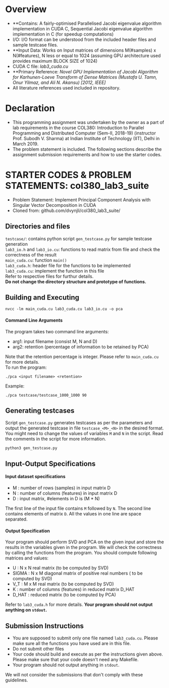 # Overview 
- **Contains: A fairly-optimised Parallelised Jacobi eigenvalue algorithm implementation in CUDA C, Sequential Jacobi eigenvalue algorithm implementation in C (for speedup computations) 
- I/O: I/O format can be understood from the included header files and sample testcase files.
- **Input Data: Works on Input matrices of dimensions M(#samples) x N(#features), N less or equal to 1024 (assuming GPU architecture used provides maximum BLOCK SIZE of 1024)
- CUDA C file: *lab3_cuda.cu*
- **Primary Reference: *Novel GPU Implementation of Jacobi Algorithm for Karhunen-Loeve Transform of Dense Matrices (Mustafa U. Tamn, Onur Yilmaz, and Ali N. Akansu) [2012, IEEE]*
- All literature references used included in repository. 

# Declaration 
- This programming assignment was undertaken by the owner as a part of lab requirements in the course COL380: Introduction to Parallel Programming and Distributed Computer (Sem-II, 2018-19) (instructor Prof. Subodh V. Sharma) at Indian Institute of Technology (IIT), Delhi in March 2019. 
- The problem statement is included. The following sections describe the assignment submission requirements and how to use the starter codes.

# STARTER CODES & PROBLEM STATEMENTS: col380_lab3_suite
- Problem Statement: Implement Principal Component Analysis with Singular Vector Decomposition in CUDA
- Cloned from: github.com/dvynjli/col380_lab3_suite/

## Directories and files
`testcase/`: contains python script `gen_testcase.py` for sample testcase generation  
`lab3_io.h` and `lab3_io.cu`: functions to read matrix from file and check the correctness of the result  
`main_cuda.cu`: function `main()`  
`lab3_cuda.h`: header file for the functions to be implemented  
`lab3_cuda.cu`: implement the function in this file  
Refer to respective files for furthur details.  
**Do not change the directory structure and prototype of functions.**

## Building and Executing
```
nvcc -lm main_cuda.cu lab3_cuda.cu lab3_io.cu -o pca
```
#### Command Line Arguments
The program takes two command line arguments:
- arg1: input filename (consist M, N and D)  
- arg2: retention (percentage of information to be retained by PCA) 

Note that the retention percentage is integer.  Please refer to `main_cuda.cu` for more details.  
To run the program:
```
./pca <input filename> <retention>
```
Example:
```
./pca testcase/testcase_1000_1000 90
```

## Generating testcases
Script `gen_testcase.py` generates testcases as per the parameters and output the generated testcase in file `testcase_<M>_<N>` in the desired format. You might need to change the values of variables `M` and `N` in the script. Read the comments in the script for more information.
```
python3 gen_testcase.py
```

## Input-Output Specifications
#### Input dataset specifications
- M : number of rows (samples) in input matrix D
- N : number of columns (features) in input matrix D
- D : input matrix, #elements in D is (M * N)

The first line of the input file contains `M` followed by `N`. The second line contains elements of matrix `D`. All the values in one line are space separated.  

#### Output Specification
Your program should perform SVD and PCA on the given input and store the results in the variables given in the program. We will check the correctness by calling the functions from the program. You should compute following matrices and values:  
- U : N x N real matrix (to be computed by SVD)
- SIGMA : N x M diagonal matrix of positive real numbers ( to be computed by SVD)
- V_T : M x M real matrix (to be computed by SVD)
- K : number of columns (features) in reduced matrix D_HAT
- D_HAT : reduced matrix (to be computed by PCA)

Refer to `lab3_cuda.h` for more details. **Your program should not output anything on `stdout`.**  

## Submission Instructions
- You are supposed to submit only one file named `lab3_cuda.cu`. Please make sure all the functions you have used are in this file.
- Do not submit other files
- Your code should build and execute as per the instructions given above. Please make sure that your code doesn't need any Makefile.
- Your program should not output anything in `stdout`.

We will not consider the submissions that don't comply with these guidelines.
